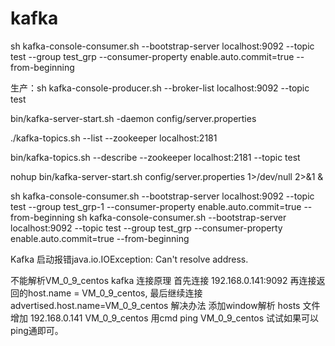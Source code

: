 # kafka
sh kafka-console-consumer.sh --bootstrap-server localhost:9092 --topic test --group test_grp --consumer-property enable.auto.commit=true --from-beginning



生产：sh kafka-console-producer.sh --broker-list localhost:9092 --topic test

bin/kafka-server-start.sh -daemon config/server.properties

./kafka-topics.sh --list --zookeeper localhost:2181

 
bin/kafka-topics.sh --describe --zookeeper localhost:2181 --topic test
 
nohup  bin/kafka-server-start.sh config/server.properties 1>/dev/null 2>&1 &

sh kafka-console-consumer.sh --bootstrap-server localhost:9092 --topic test --group test_grp-1 --consumer-property enable.auto.commit=true --from-beginning
sh kafka-console-consumer.sh --bootstrap-server localhost:9092 --topic test --group test_grp --consumer-property enable.auto.commit=true --from-beginning

Kafka 启动报错java.io.IOException: Can't resolve address.

不能解析VM_0_9_centos
kafka 连接原理
首先连接 192.168.0.141:9092
再连接返回的host.name = VM_0_9_centos,
最后继续连接advertised.host.name=VM_0_9_centos
解决办法
添加window解析
hosts 文件增加 
192.168.0.141 VM_0_9_centos
用cmd ping VM_0_9_centos 试试如果可以ping通即可。
